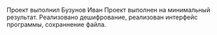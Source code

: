 Проект выполнил Бузунов Иван
Проект выполнен на минимальный результат. Реализовано дешифрование, реализован интерфейс программы, сохраннение файла.
